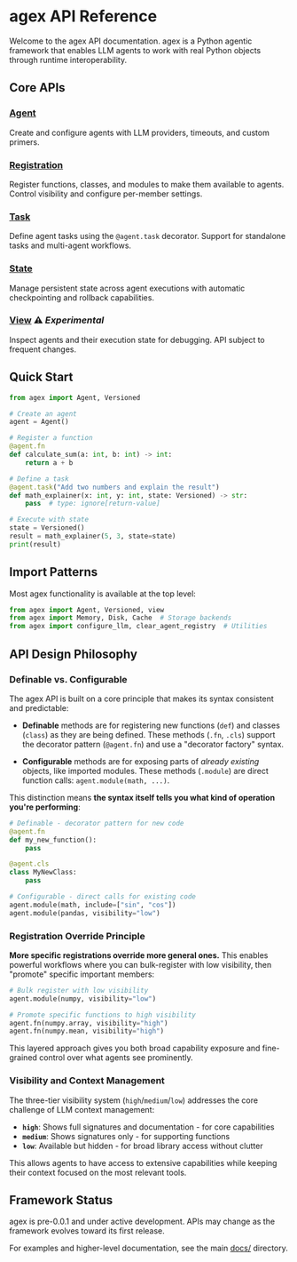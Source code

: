 # agex API Reference

Welcome to the agex API documentation. agex is a Python agentic framework that enables LLM agents to work with real Python objects through runtime interoperability.

## Core APIs

### [Agent](agent.md)
Create and configure agents with LLM providers, timeouts, and custom primers.

### [Registration](registration.md) 
Register functions, classes, and modules to make them available to agents. Control visibility and configure per-member settings.

### [Task](task.md)
Define agent tasks using the `@agent.task` decorator. Support for standalone tasks and multi-agent workflows.

### [State](state.md)
Manage persistent state across agent executions with automatic checkpointing and rollback capabilities.

### [View](view.md) ⚠️ *Experimental*
Inspect agents and their execution state for debugging. API subject to frequent changes.

## Quick Start

```python
from agex import Agent, Versioned

# Create an agent
agent = Agent()

# Register a function
@agent.fn
def calculate_sum(a: int, b: int) -> int:
    return a + b

# Define a task
@agent.task("Add two numbers and explain the result")
def math_explainer(x: int, y: int, state: Versioned) -> str:
    pass  # type: ignore[return-value]

# Execute with state
state = Versioned()
result = math_explainer(5, 3, state=state)
print(result)
```

## Import Patterns

Most agex functionality is available at the top level:

```python
from agex import Agent, Versioned, view
from agex import Memory, Disk, Cache  # Storage backends
from agex import configure_llm, clear_agent_registry  # Utilities
```

## API Design Philosophy

### Definable vs. Configurable

The agex API is built on a core principle that makes its syntax consistent and predictable:

- **Definable** methods are for registering new functions (`def`) and classes (`class`) as they are being defined. These methods (`.fn`, `.cls`) support the decorator pattern (`@agent.fn`) and use a "decorator factory" syntax.

- **Configurable** methods are for exposing parts of *already existing* objects, like imported modules. These methods (`.module`) are direct function calls: `agent.module(math, ...)`.

This distinction means **the syntax itself tells you what kind of operation you're performing**:

```python
# Definable - decorator pattern for new code
@agent.fn
def my_new_function():
    pass

@agent.cls
class MyNewClass:
    pass

# Configurable - direct calls for existing code  
agent.module(math, include=["sin", "cos"])
agent.module(pandas, visibility="low")
```

### Registration Override Principle

**More specific registrations override more general ones.** This enables powerful workflows where you can bulk-register with low visibility, then "promote" specific important members:

```python
# Bulk register with low visibility
agent.module(numpy, visibility="low")

# Promote specific functions to high visibility
agent.fn(numpy.array, visibility="high")
agent.fn(numpy.mean, visibility="high")
```

This layered approach gives you both broad capability exposure and fine-grained control over what agents see prominently.

### Visibility and Context Management

The three-tier visibility system (`high`/`medium`/`low`) addresses the core challenge of LLM context management:

- **`high`**: Shows full signatures and documentation - for core capabilities
- **`medium`**: Shows signatures only - for supporting functions  
- **`low`**: Available but hidden - for broad library access without clutter

This allows agents to have access to extensive capabilities while keeping their context focused on the most relevant tools.

## Framework Status

agex is pre-0.0.1 and under active development. APIs may change as the framework evolves toward its first release.

For examples and higher-level documentation, see the main [docs/](../) directory. 